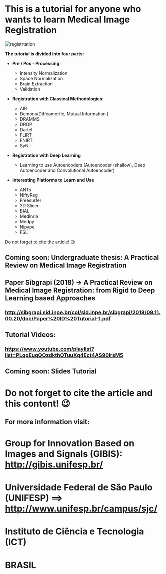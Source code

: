 # This is a tutorial for anyone who wants to learn Medical Image Registration
![registrtation](https://user-images.githubusercontent.com/24567632/47958113-3b28e800-dfa3-11e8-8efb-205c9db8b3a6.png)

**The tutorial is divided into four parts:**

- **Pre / Pos - Processing:**
  - Intensity Normalization
  - Space Normalization
  - Brain Extraction
  - Validation
    
- **Registration with Classical Methodologies:**
  - AIR
  - Demons(Diffeomorfic, Mutual Information )
  - DRAMMS
  - DROP
  - Dartel
  - FLIRT
  - FNIRT
  - SyN
  
- **Registration with Deep Learning**
  -  Learning to use Autoencoders (Autoencoder (shallow), Deep Autoencoder and Convolutional Autoencoder)
  
- **Interesting Platforms to Learn and Use**
  - ANTs
  - NiftyReg
  - Freesurfer  
  - 3D Slicer 
  - BIAL
  - MedInria 
  - Medpy
  - Nipype
  - FSL
 
Do not forget to cite the article! :wink:


## Coming soon: Undergraduate thesis: A Practical Review on Medical Image Registration

## Paper Sibgrapi (2018) -> A Practical Review on Medical Image Registration: from Rigid to Deep Learning based Approaches
### http://sibgrapi.sid.inpe.br/col/sid.inpe.br/sibgrapi/2018/09.11.00.20/doc/Paper%20ID%20Tutorial-1.pdf

## Tutorial Videos: 
### https://www.youtube.com/playlist?list=PLqoEuqQOzdkthOTuuXq4Ect4AS90lrsM5

## Coming soon: Slides Tutorial

# Do not forget to cite the article and this content! :wink:


## For more information visit: 

# Group for Innovation Based on Images and Signals (GIBIS): http://gibis.unifesp.br/

# Universidade Federal de São Paulo (UNIFESP) ==>  http://www.unifesp.br/campus/sjc/
# Instituto de Ciência e Tecnologia (ICT)
# BRASIL 



